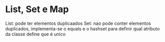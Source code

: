 # List, Set e Map #
List: pode ter elementos duplicaados
Set: nao pode conter elementos duplicados, implementa-se o equals e o hashset para definir qual atributo da classe define que é unico
